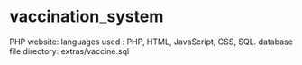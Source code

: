 # vaccination_system
PHP website:
languages used : PHP, HTML, JavaScript, CSS, SQL.
database file directory: extras/vaccine.sql
